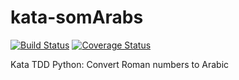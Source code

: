 # kata-somArabs
[![Build Status](https://travis-ci.org/oriolpiera/kata-somArabs.svg?branch=master)](https://travis-ci.org/oriolpiera/kata-somArabs)
[![Coverage Status](https://coveralls.io/repos/github/oriolpiera/kata-somArabs/badge.svg?branch=master)](https://coveralls.io/github/oriolpiera/kata-somArabs?branch=master)

Kata TDD Python: Convert Roman numbers to Arabic

